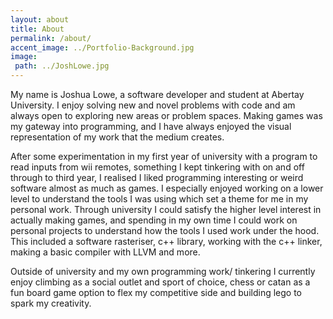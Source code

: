 ```yaml
---
layout: about
title: About
permalink: /about/
accent_image: ../Portfolio-Background.jpg
image:
 path: ../JoshLowe.jpg
---
```


My name is Joshua Lowe, a software developer and student at Abertay University. I enjoy solving new and novel problems with code and am always open to exploring new areas or problem spaces. Making games was my gateway into programming, and I have always enjoyed the visual representation of my work that the medium creates.

After some experimentation in my first year of university with a program to read inputs from wii remotes, something I kept tinkering with on and off through to third year, I realised I liked programming interesting or weird software almost as much as games. I especially enjoyed working on a lower level to understand the tools I was using which set a theme for me in my personal work. Through university I could satisfy the higher level interest in actually making games, and spending in my own time I could work on personal projects to understand how the tools I used work under the hood. This included a software rasteriser, c++ library, working with the c++ linker, making a basic compiler with LLVM and more.

Outside of university and my own programming work/ tinkering I currently enjoy climbing as a social outlet and sport of choice, chess or catan as a fun board game option to flex my competitive side and building lego to spark my creativity.